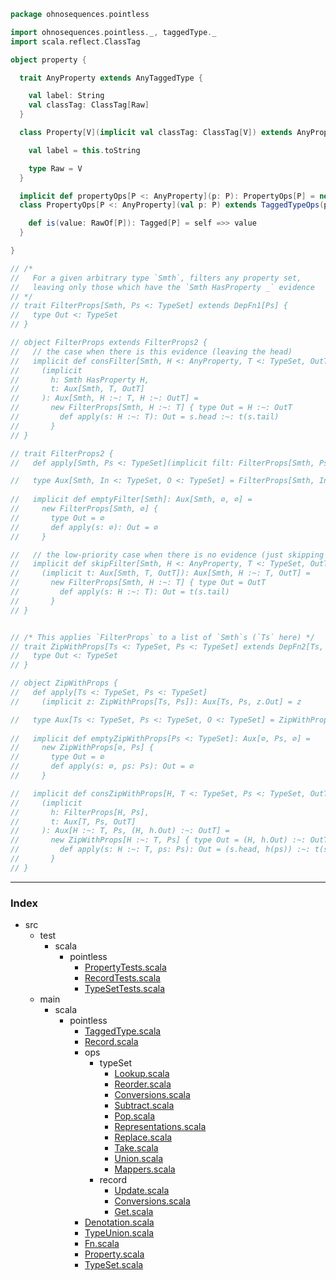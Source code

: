 
```scala
package ohnosequences.pointless

import ohnosequences.pointless._, taggedType._
import scala.reflect.ClassTag

object property {

  trait AnyProperty extends AnyTaggedType {

    val label: String
    val classTag: ClassTag[Raw]
  }

  class Property[V](implicit val classTag: ClassTag[V]) extends AnyProperty {

    val label = this.toString

    type Raw = V
  }

  implicit def propertyOps[P <: AnyProperty](p: P): PropertyOps[P] = new PropertyOps[P](p)
  class PropertyOps[P <: AnyProperty](val p: P) extends TaggedTypeOps(p) { self =>

    def is(value: RawOf[P]): Tagged[P] = self =>> value
  }

}

// /* 
//   For a given arbitrary type `Smth`, filters any property set, 
//   leaving only those which have the `Smth HasProperty _` evidence
// */
// trait FilterProps[Smth, Ps <: TypeSet] extends DepFn1[Ps] {
//   type Out <: TypeSet
// }

// object FilterProps extends FilterProps2 {
//   // the case when there is this evidence (leaving the head)
//   implicit def consFilter[Smth, H <: AnyProperty, T <: TypeSet, OutT <: TypeSet]
//     (implicit
//       h: Smth HasProperty H,
//       t: Aux[Smth, T, OutT]
//     ): Aux[Smth, H :~: T, H :~: OutT] =
//       new FilterProps[Smth, H :~: T] { type Out = H :~: OutT
//         def apply(s: H :~: T): Out = s.head :~: t(s.tail)
//       }
// }

// trait FilterProps2 {
//   def apply[Smth, Ps <: TypeSet](implicit filt: FilterProps[Smth, Ps]): Aux[Smth, Ps, filt.Out] = filt

//   type Aux[Smth, In <: TypeSet, O <: TypeSet] = FilterProps[Smth, In] { type Out = O }
  
//   implicit def emptyFilter[Smth]: Aux[Smth, ∅, ∅] =
//     new FilterProps[Smth, ∅] {
//       type Out = ∅
//       def apply(s: ∅): Out = ∅
//     }

//   // the low-priority case when there is no evidence (just skipping head)
//   implicit def skipFilter[Smth, H <: AnyProperty, T <: TypeSet, OutT <: TypeSet]
//     (implicit t: Aux[Smth, T, OutT]): Aux[Smth, H :~: T, OutT] =
//       new FilterProps[Smth, H :~: T] { type Out = OutT
//         def apply(s: H :~: T): Out = t(s.tail)
//       }
// }


// /* This applies `FilterProps` to a list of `Smth`s (`Ts` here) */
// trait ZipWithProps[Ts <: TypeSet, Ps <: TypeSet] extends DepFn2[Ts, Ps] {
//   type Out <: TypeSet
// }

// object ZipWithProps {
//   def apply[Ts <: TypeSet, Ps <: TypeSet]
//     (implicit z: ZipWithProps[Ts, Ps]): Aux[Ts, Ps, z.Out] = z

//   type Aux[Ts <: TypeSet, Ps <: TypeSet, O <: TypeSet] = ZipWithProps[Ts, Ps] { type Out = O }
  
//   implicit def emptyZipWithProps[Ps <: TypeSet]: Aux[∅, Ps, ∅] =
//     new ZipWithProps[∅, Ps] {
//       type Out = ∅
//       def apply(s: ∅, ps: Ps): Out = ∅
//     }

//   implicit def consZipWithProps[H, T <: TypeSet, Ps <: TypeSet, OutT <: TypeSet]
//     (implicit 
//       h: FilterProps[H, Ps],
//       t: Aux[T, Ps, OutT]
//     ): Aux[H :~: T, Ps, (H, h.Out) :~: OutT] =
//       new ZipWithProps[H :~: T, Ps] { type Out = (H, h.Out) :~: OutT
//         def apply(s: H :~: T, ps: Ps): Out = (s.head, h(ps)) :~: t(s.tail, ps)
//       }
// }

```


------

### Index

+ src
  + test
    + scala
      + pointless
        + [PropertyTests.scala][test/scala/pointless/PropertyTests.scala]
        + [RecordTests.scala][test/scala/pointless/RecordTests.scala]
        + [TypeSetTests.scala][test/scala/pointless/TypeSetTests.scala]
  + main
    + scala
      + pointless
        + [TaggedType.scala][main/scala/pointless/TaggedType.scala]
        + [Record.scala][main/scala/pointless/Record.scala]
        + ops
          + typeSet
            + [Lookup.scala][main/scala/pointless/ops/typeSet/Lookup.scala]
            + [Reorder.scala][main/scala/pointless/ops/typeSet/Reorder.scala]
            + [Conversions.scala][main/scala/pointless/ops/typeSet/Conversions.scala]
            + [Subtract.scala][main/scala/pointless/ops/typeSet/Subtract.scala]
            + [Pop.scala][main/scala/pointless/ops/typeSet/Pop.scala]
            + [Representations.scala][main/scala/pointless/ops/typeSet/Representations.scala]
            + [Replace.scala][main/scala/pointless/ops/typeSet/Replace.scala]
            + [Take.scala][main/scala/pointless/ops/typeSet/Take.scala]
            + [Union.scala][main/scala/pointless/ops/typeSet/Union.scala]
            + [Mappers.scala][main/scala/pointless/ops/typeSet/Mappers.scala]
          + record
            + [Update.scala][main/scala/pointless/ops/record/Update.scala]
            + [Conversions.scala][main/scala/pointless/ops/record/Conversions.scala]
            + [Get.scala][main/scala/pointless/ops/record/Get.scala]
        + [Denotation.scala][main/scala/pointless/Denotation.scala]
        + [TypeUnion.scala][main/scala/pointless/TypeUnion.scala]
        + [Fn.scala][main/scala/pointless/Fn.scala]
        + [Property.scala][main/scala/pointless/Property.scala]
        + [TypeSet.scala][main/scala/pointless/TypeSet.scala]

[test/scala/pointless/PropertyTests.scala]: ../../../test/scala/pointless/PropertyTests.scala.md
[test/scala/pointless/RecordTests.scala]: ../../../test/scala/pointless/RecordTests.scala.md
[test/scala/pointless/TypeSetTests.scala]: ../../../test/scala/pointless/TypeSetTests.scala.md
[main/scala/pointless/TaggedType.scala]: TaggedType.scala.md
[main/scala/pointless/Record.scala]: Record.scala.md
[main/scala/pointless/ops/typeSet/Lookup.scala]: ops/typeSet/Lookup.scala.md
[main/scala/pointless/ops/typeSet/Reorder.scala]: ops/typeSet/Reorder.scala.md
[main/scala/pointless/ops/typeSet/Conversions.scala]: ops/typeSet/Conversions.scala.md
[main/scala/pointless/ops/typeSet/Subtract.scala]: ops/typeSet/Subtract.scala.md
[main/scala/pointless/ops/typeSet/Pop.scala]: ops/typeSet/Pop.scala.md
[main/scala/pointless/ops/typeSet/Representations.scala]: ops/typeSet/Representations.scala.md
[main/scala/pointless/ops/typeSet/Replace.scala]: ops/typeSet/Replace.scala.md
[main/scala/pointless/ops/typeSet/Take.scala]: ops/typeSet/Take.scala.md
[main/scala/pointless/ops/typeSet/Union.scala]: ops/typeSet/Union.scala.md
[main/scala/pointless/ops/typeSet/Mappers.scala]: ops/typeSet/Mappers.scala.md
[main/scala/pointless/ops/record/Update.scala]: ops/record/Update.scala.md
[main/scala/pointless/ops/record/Conversions.scala]: ops/record/Conversions.scala.md
[main/scala/pointless/ops/record/Get.scala]: ops/record/Get.scala.md
[main/scala/pointless/Denotation.scala]: Denotation.scala.md
[main/scala/pointless/TypeUnion.scala]: TypeUnion.scala.md
[main/scala/pointless/Fn.scala]: Fn.scala.md
[main/scala/pointless/Property.scala]: Property.scala.md
[main/scala/pointless/TypeSet.scala]: TypeSet.scala.md